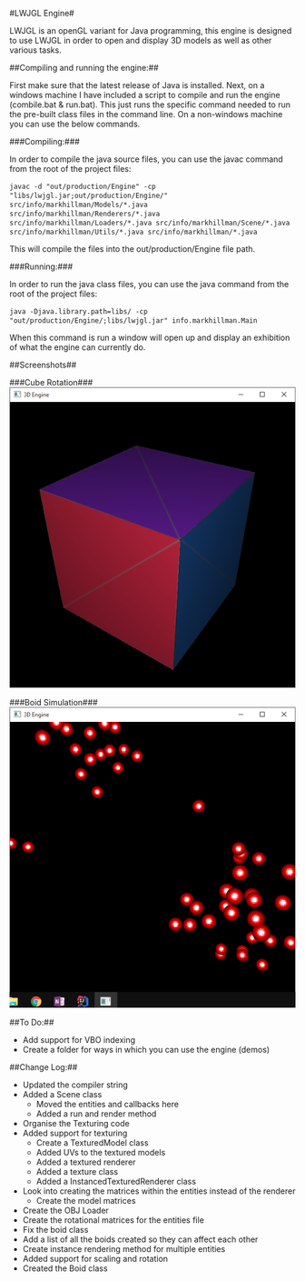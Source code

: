 #LWJGL Engine#

LWJGL is an openGL variant for Java programming, this engine is designed to use LWJGL in order to open and display 3D models as well as other various tasks.

##Compiling and running the engine:##

First make sure that the latest release of Java is installed. Next, on a windows machine I have included a script to compile and run the engine (combile.bat & run.bat). This just runs the specific command needed to run the pre-built class files in the command line. On a non-windows machine you can use the below commands.

###Compiling:###

In order to compile the java source files, you can use the javac command from the root of the project files:

```
javac -d "out/production/Engine" -cp "libs/lwjgl.jar;out/production/Engine/" src/info/markhillman/Models/*.java src/info/markhillman/Renderers/*.java src/info/markhillman/Loaders/*.java src/info/markhillman/Scene/*.java src/info/markhillman/Utils/*.java src/info/markhillman/*.java
```

This will compile the files into the out/production/Engine file path.

###Running:###

In order to run the java class files, you can use the java command from the root of the project files:

```
java -Djava.library.path=libs/ -cp "out/production/Engine/;libs/lwjgl.jar" info.markhillman.Main
```

When this command is run a window will open up and display an exhibition of what the engine can currently do.

##Screenshots##

###Cube Rotation###
![Cube Rotation Simulation](/res/screenshots/cube.png?raw=true "Cube Rendering")

###Boid Simulation###
![Boid simulation screenshot](/res/screenshots/boids.png?raw=true "Boid Simulation")

##To Do:##
- Add support for VBO indexing
- Create a folder for ways in which you can use the engine (demos)

##Change Log:##
- Updated the compiler string
- Added a Scene class
  - Moved the entities and callbacks here
  - Added a run and render method
- Organise the Texturing code
- Added support for texturing
  - Create a TexturedModel class
  - Added UVs to the textured models
  - Added a textured renderer
  - Added a texture class
  - Added a InstancedTexturedRenderer class
- Look into creating the matrices within the entities instead of the renderer
  - Create the model matrices
- Create the OBJ Loader
- Create the rotational matrices for the entities file
- Fix the boid class
- Add a list of all the boids created so they can affect each other
- Create instance rendering method for multiple entities
- Added support for scaling and rotation
- Created the Boid class
